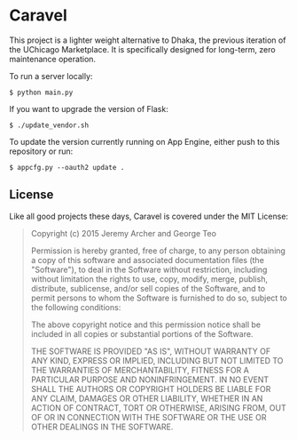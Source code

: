 Caravel
=======

This project is a lighter weight alternative to Dhaka, the previous iteration
of the UChicago Marketplace. It is specifically designed for long-term, zero
maintenance operation.

To run a server locally:

    $ python main.py

If you want to upgrade the version of Flask:

    $ ./update_vendor.sh

To update the version currently running on App Engine, either push to this 
repository or run:

    $ appcfg.py --oauth2 update .

License
-------

Like all good projects these days, Caravel is covered under the MIT License:

> Copyright (c) 2015 Jeremy Archer and George Teo
> 
> Permission is hereby granted, free of charge, to any person obtaining
> a copy of this software and associated documentation files (the
> "Software"), to deal in the Software without restriction, including
> without limitation the rights to use, copy, modify, merge, publish,
> distribute, sublicense, and/or sell copies of the Software, and to
> permit persons to whom the Software is furnished to do so, subject to
> the following conditions:
> 
> The above copyright notice and this permission notice shall be
> included in all copies or substantial portions of the Software.
> 
> THE SOFTWARE IS PROVIDED "AS IS", WITHOUT WARRANTY OF ANY KIND,
> EXPRESS OR IMPLIED, INCLUDING BUT NOT LIMITED TO THE WARRANTIES OF
> MERCHANTABILITY, FITNESS FOR A PARTICULAR PURPOSE AND
> NONINFRINGEMENT. IN NO EVENT SHALL THE AUTHORS OR COPYRIGHT HOLDERS
> BE LIABLE FOR ANY CLAIM, DAMAGES OR OTHER LIABILITY, WHETHER IN AN
> ACTION OF CONTRACT, TORT OR OTHERWISE, ARISING FROM, OUT OF OR IN
> CONNECTION WITH THE SOFTWARE OR THE USE OR OTHER DEALINGS IN THE
> SOFTWARE.